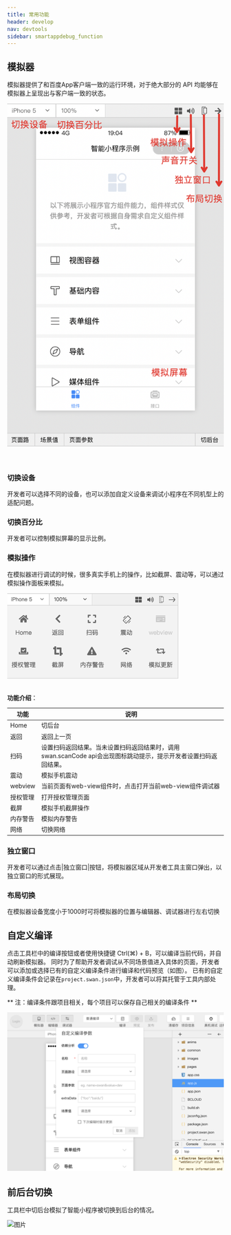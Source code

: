 ```yaml
---
title: 常用功能
header: develop
nav: devtools
sidebar: smartappdebug_function
---
```


## 模拟器


模拟器提供了和百度App客户端一致的运行环境，对于绝大部分的 API 均能够在模拟器上呈现出与客户端一致的状态。
<div class="m-doc-custom-examples">
    <div class="m-doc-custom-examples-correct">
        <img src="../../../img/tool/simulator1.png">
    </div>
    <div class="m-doc-custom-examples-correct">
        <img src=" ">
    </div>
    <div class="m-doc-custom-examples-correct">
        <img src=" ">
    </div>     
</div>

### 切换设备
开发者可以选择不同的设备，也可以添加自定义设备来调试小程序在不同机型上的适配问题。
### 切换百分比
开发者可以控制模拟屏幕的显示比例。
### 模拟操作
在模拟器进行调试的时候，很多真实手机上的操作，比如截屏、震动等，可以通过模拟操作面板来模拟。
<div class="m-doc-custom-examples">
    <div class="m-doc-custom-examples-correct">
        <img src="../../../img/tool/simulator2.png">
    </div>
    <div class="m-doc-custom-examples-correct">
        <img src=" ">
    </div>   
</div>

**功能介绍**：

|功能|说明|
|--|--|
|Home|切后台|
|返回|返回上一页|
|扫码|设置扫码返回结果。当未设置扫码返回结果时，调用swan.scanCode api会出现图标跳动提示，提示开发者设置扫码返回结果。|
|震动|模拟手机震动|
|webview|当前页面有web-view组件时，点击打开当前web-view组件调试器|
|授权管理|打开授权管理页面|
|截屏|模拟手机截屏操作|
|内存警告|模拟内存警告|
|网络|切换网络|

### 独立窗口
开发者可以通过点击|独立窗口|按钮，将模拟器区域从开发者工具主窗口弹出，以独立窗口的形式展现。
### 布局切换
在模拟器设备宽度小于1000时可将模拟器的位置与编辑器、调试器进行左右切换


## 自定义编译

点击工具栏中的编译按钮或者使用快捷键 Ctrl(⌘) + B，可以编译当前代码，并自动刷新模拟器。
同时为了帮助开发者调试从不同场景值进入具体的页面，开发者可以添加或选择已有的自定义编译条件进行编译和代码预览（如图）。
已有的自定义编译条件会记录在`project.swan.json`中，开发者可以将其托管于工具内部处理。

** 注：编译条件跟项目相关，每个项目可以保存自己相关的编译条件 **

![图片](../../../img/tool/工具27.png)


## 前后台切换


工具栏中切后台模拟了智能小程序被切换到后台的情况。

![图片](http://bos.nj.bpc.baidu.com/v1/agroup/d238688e45990a0f15e9d771eef7896a3281226a) 